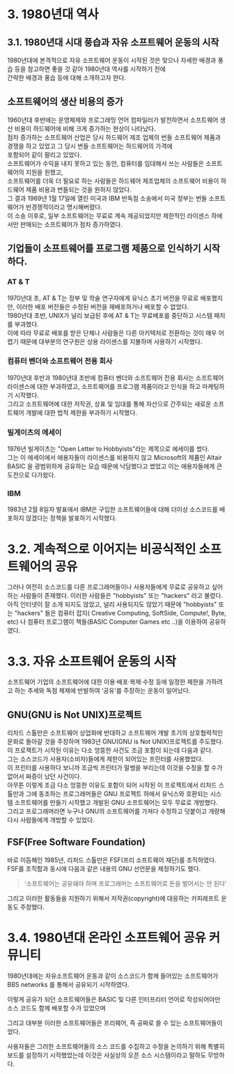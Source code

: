 # 3. 1980년대 역사

## 3.1. 1980년대 시대 풍습과 자유 소프트웨어 운동의 시작 

1980년대에 본격적으로 자유 소프트웨어 운동이 시작된 것은 맞으나 자세한 배경과 풍습 등을 참고하면 좋을 것 같아 1980년대 역사를 시작하기 전에<br>
간략한 배경과 풍습 등에 대해 소개하고자 한다.<br>

## 소프트웨어의 생산 비용의 증가 

1960년대 후반에는 운영체제와 프로그래밍 언어 컴파일러가 발전하면서 소프트웨어 생산 비용이 하드웨어에 비해 크게 증가하는 현상이 나타났다.<br>
점차 증가하는 소프트웨어 산업은 당시 하드웨어 제조 업체의 번들 소프트웨어 제품과 경쟁을 하고 있었고 그 당시 번들 소프트웨어는 하드웨어의 가격에<br>
포함되어 같이 팔리고 있었다.<br>
소프트웨어가 수익을 내지 못하고 있는 동안, 컴퓨터를 임대해서 쓰는 사람들은 소프트웨어의 지원을 원했고,<br>
소프트웨어를 더욱 더 필요로 하는 사람들은 하드웨어 제조업체의 소프트웨어 비용이 하드웨어 제품 비용과 번들되는 것을 원하지 않았다.<br>
그 결과 1969년 1월 17일에 열린 미국과 IBM 반독점 소송에서 미국 정부는 번들 소프트웨어가 반경쟁적이라고 명시해버렸다.<br>
이 소송 이후로, 일부 소프트웨어는 무료로 계속 제공되었지만 제한적인 라이센스 하에서만 판매되는 소프트웨어가 점차 증가하였다.<br> 


## 기업들이 소프트웨어를 프로그램 제품으로 인식하기 시작하다.

### AT & T 

1970년대 초, AT & T는 정부 및 학술 연구자에게 유닉스 초기 버전을 무료로 배포했지만, 이러한 배포 버전들은 수정된 버전을 재배포하거나 배포할 수 없었다.<br> 
1980년대 초반, UNIX가 널리 보급된 후에 AT & T는 무료배포를 중단하고 시스템 패치를 부과했다.<br> 
이에 따라 무료로 배포를 받은 단체나 사람들은 다른 아키텍처로 전환하는 것이 매우 어렵기 때문에 대부분의 연구원은 상용 라이센스를 지불하며 사용하기 시작했다.<br> 

### 컴퓨터 벤더와 소프트웨어 전용 회사 

1970년대 후반과 1980년대 초반에 컴퓨터 벤더와 소프트웨어 전용 회사는 소프트웨어 라이센스에 대한 부과하였고, 소프트웨어를 프로그램 제품이라고 인식을 하고 마케팅하기 시작했다.<br> 
그리고 소프트웨어에 대한 저작권, 상표 및 임대를 통해 자산으로 간주되는 새로운 소프트웨어 개발에 대한 법적 제한을 부과하기 시작했다.<br> 

### 빌게이츠의 에세이 

1976년 빌게이츠는 "Open Letter to Hobbyists"라는 제목으로 에세이를 썼다.<br> 
그는 이 에세이에서 애용자들이 라이센스를 비용하지 않고 Microsoft의 제품인 Altair BASIC 을 광범위하게 공유하는 모습 때문에 낙담했다고 썼었고 이는 애용자들에게 큰 도전으로 다가왔다.<br> 

### IBM 
1983년 2월 8일자 발표에서 IBM은 구입한 소프트웨어들에 대해 더이상 소스코드를 배포하지 않겠다는 정책을 발표하기 시작했다.<br> 


# 3.2. 계속적으로 이어지는 비공식적인 소프트웨어의 공유

그러나 여전히 소스코드를 다른 프로그래머들이나 사용자들에게 무료로 공유하고 싶어하는 사람들이 존재했다. 이러한 사람들은 "hobbyists" 또는 "hackers" 라고 불렸다.<br> 
아직 인터넷이 잘 소개 되지도 않았고, 널리 사용되지도 않았기 때문에 "hobbyists" 또는 "hackers" 들은 컴퓨터 잡지( Creative Computing, SoftSide, Compute!, Byte, etc) 나 컴퓨터 프로그램이 책들(BASIC Computer Games etc ..)을 이용하여 공유하였다.<br>

# 3.3. 자유 소프트웨어 운동의 시작

소프트웨어 기업의 소프트웨어에 대한 이용·배포·복제·수정 등에 일정한 제한을 가하려고 하는 추세와 독점 체제에 반발하여 ‘공유’를 주장하는 운동이 일어났다.<br>

## GNU(GNU is Not UNIX)프로젝트

리차드 스톨만은 소프트웨어 상업화에 반대하고 소프트웨어 개발 초기의 상호협력적인 문화로 돌아갈 것을 주장하며 1983년 GNU(GNU is Not UNIX)프로젝트를 주도했다. <br>
이 프로젝트가 시작된 이유는 다소 엉뚱한 사건도 조금 포함이 되는데 다음과 같다.<br>
그는 소스코드가 사용자(소비자)들에게 제한이 되어있는 프린터를 사용했었다.<br> 
이 프린터를 사용하다 보니까 조금씩 프린터가 말썽을 부리는데 이것을 수정을 할 수가 없어서 짜증이 났던 사건이다. <br>
아무튼 이렇게 조금 다소 엉뚱한 이유도 포함이 되어 시작된 이 프로젝트에서 리처드 스톨만과 그에 동조하는 프로그래머들은 GNU 프로젝트 하에서 유닉스와 호환되는 시스템 소프트웨어를 만들기 시작했고 개발된 GNU 소프트웨어는 모두 무료로 개방했다.<br>
그리고 프로그래머라면 누구나 GNU의 소프트웨어를 가져다 수정하고 덧붙이고 개량해 다시 사람들에게 개방할 수 있었다.<br>

## FSF(Free Software Foundation)

바로 이듬해인 1985년, 리처드 스톨만은 FSF(프리 소프트웨어 재단)를 조직하였다. <br>
FSF를 조직함과 동시에 다음과 같은 내용의 GNU 선언문을 제정하기도 했다. <br>

> ‘소프트웨어는 공유돼야 하며 프로그래머는 소프트웨어로 돈을 벌어서는 안 된다’

그리고 이러한 활동들을 지원하기 위해서 저작권(copyright)에 대응하는 카피레프트 운동도 주창했다. <br>

# 3.4. 1980년대 온라인 소프트웨어 공유 커뮤니티 

1980년대에는 자유소프트웨어 운동과 같이 소스코드가 함께 들어있는 소프트웨어가  BBS networks 를 통해서 공유되기 시작하였다. <br>

이렇게 공유가 되던 소프트웨어들은 BASIC 및 다른 인터프리터 언어로 작성되어야만 소스 코드도 함께 배포할 수가 있었으며 <br>

그리고 대부분 이러한 소프트웨어들은 프리웨어, 즉 공짜로 쓸 수 있는 소프트웨어들이었다. <br>

사용자들은 그러한 소프트웨어들의 소스 코드를 수집하고 수정을 논의하기 위해 특별히 보드를 설정하기 시작했었는데 이것은 사실상의 오픈 소스 시스템이라고 말하도 무방하다.<br>
